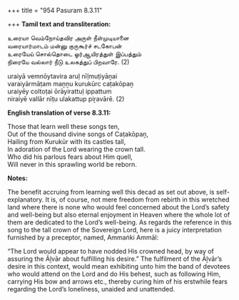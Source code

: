+++
title = "954 Pasuram 8.3.11"

+++
**Tamil text and transliteration:**

உரையா வெம்நோய்தவிர அருள் நீள்முடியானை  
வரையார்மாடம் மன்னு குருகூர்ச் சடகோபன்  
உரையேய் சொல்தொடை ஓர்ஆயிரத்துள் இப்பத்தும்  
நிரையே வல்லார் நீடு உலகத்துப் பிறவாரே. (2)

uraiyā vemnōytavira aruḷ nīḷmuṭiyāṉai  
varaiyārmāṭam maṉṉu kurukūrc caṭakōpaṉ  
uraiyēy coltoṭai ōrāyirattuḷ ippattum  
niraiyē vallār nīṭu ulakattup piṟavārē. (2)

**English translation of verse 8.3.11:**

Those that learn well these songs ten,  
Out of the thousand divine songs of Caṭakōpaṉ,  
Hailing from Kurukūr with its castles tall,  
In adoration of the Lord wearing the crown tall.  
Who did his parlous fears about Him quell,  
Will never in this sprawling world be reborn.

**Notes:**

The benefit accruing from learning well this decad as set out above, is self-explanatory. It is, of course, not mere freedom from rebirth in this wretched land where there is none who would feel concerned about the Lord’s safety and well-being but also eternal enjoyment in Heaven where the whole lot of them are dedicated to the Lord’s well-being. As regards the reference in this song to the tall crown of the Sovereign Lord, here is a juicy interpretation furnished by a preceptor, named, Ammaṅki Ammāl:

“The Lord would appear to have nodded His crowned head, by way of assuring the Āḻvār about fulfilling his desire.” The fulfilment of the Āḻvār’s desire in this context, would mean exhibiting unto him the band of devotees who would attend on the Lord and do His behest, such as following Him, carrying His bow and arrows etc., thereby curing him of his erstwhile fears regarding the Lord’s loneliness, unaided and unattended.


